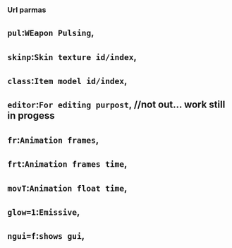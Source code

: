 ### Url parmas
## ``pul``:``WEapon Pulsing``,
## ``skinp``:``Skin texture id/index``,
## ``class``:``Item model id/index``,
## ``editor``:``For editing purpost``, //not out... work still in progess
## ``fr``:``Animation frames``,
## ``frt``:``Animation frames time``,
## ``movT``:``Animation float time``,
## ``glow=1``:``Emissive``,
## ``ngui=f``:``shows gui``,
